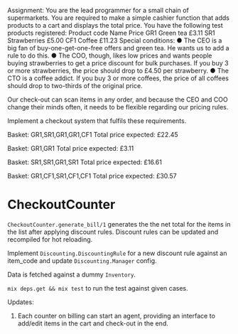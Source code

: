 Assignment:
  You are the lead programmer for a small chain of supermarkets. You are required to make a simple
  cashier function that adds products to a cart and displays the total price.
  You have the following test products registered:
    Product code Name Price
    GR1 Green tea £3.11
    SR1 Strawberries £5.00
    CF1 Coffee £11.23
Special conditions:
  ● The CEO is a big fan of buy-one-get-one-free offers and green tea. He wants us to add a
  rule to do this.
  ● The COO, though, likes low prices and wants people buying strawberries to get a price
  discount for bulk purchases. If you buy 3 or more strawberries, the price should drop to £4.50
  per strawberry.
  ● The CTO is a coffee addict. If you buy 3 or more coffees, the price of all coffees should drop
  to two-thirds of the original price.
  
Our check-out can scan items in any order, and because the CEO and COO change their minds often, it needs to be flexible regarding our pricing rules.

Implement a checkout system that fulfils these requirements.
  
  Basket: GR1,SR1,GR1,GR1,CF1
  Total price expected: £22.45
  
  Basket: GR1,GR1
  Total price expected: £3.11
  
  Basket: SR1,SR1,GR1,SR1
  Total price expected: £16.61
  
  Basket: GR1,CF1,SR1,CF1,CF1
  Total price expected: £30.57



# CheckoutCounter
  
  `CheckoutCounter.generate_bill/1` generates the the net total for the items in the list after applying discount rules. Discount rules can be updated and recompiled for hot reloading.

  Implement `Discounting.DiscountingRule` for a new discount rule against an item_code and update `Discounting.Manager` config.

  Data is fetched against a dummy `Inventory`.

  `mix deps.get && mix test` to run the test against given cases.

Updates:
1. Each counter on billing can start an agent, providing an interface to add/edit items in the cart and check-out in the end.
